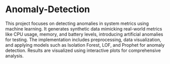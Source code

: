 # Anomaly-Detection
This project focuses on detecting anomalies in system metrics using machine learning. It generates synthetic data mimicking real-world metrics like CPU usage, memory, and battery levels, introducing artificial anomalies for testing. The implementation includes preprocessing, data visualization, and applying models such as Isolation Forest, LOF, and Prophet for anomaly detection. Results are visualized using interactive plots for comprehensive analysis.
